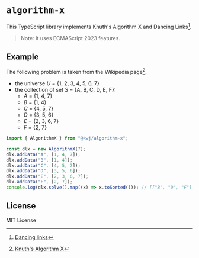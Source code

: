 # `algorithm-x`

This TypeScript library implements Knuth's Algorithm X and Dancing Links[^1].

> Note: It uses ECMAScript 2023 features.

## Example

The following problem is taken from the Wikipedia page[^2].

- the universe _U_ = {1, 2, 3, 4, 5, 6, 7}
- the collection of set _S_ = {A, B, C, D, E, F}:
  - _A_ = {1, 4, 7}
  - _B_ = {1, 4}
  - _C_ = {4, 5, 7}
  - _D_ = {3, 5, 6}
  - _E_ = {2, 3, 6, 7}
  - _F_ = {2, 7}

```typescript
import { AlgorithmX } from "@kwj/algorithm-x";

const dlx = new AlgorithmX(7);
dlx.addData("A", [1, 4, 7]);
dlx.addData("B", [1, 4]);
dlx.addData("C", [4, 5, 7]);
dlx.addData("D", [3, 5, 6]);
dlx.addData("E", [2, 3, 6, 7]);
dlx.addData("F", [2, 7]);
console.log(dlx.solve().map((x) => x.toSorted())); // [["B", "D", "F"]]
```

## License

MIT License

[^1]: [Dancing links](https://arxiv.org/abs/cs/0011047)

[^2]: [Knuth's Algorithm X](https://en.wikipedia.org/wiki/Knuth%27s_Algorithm_X)
